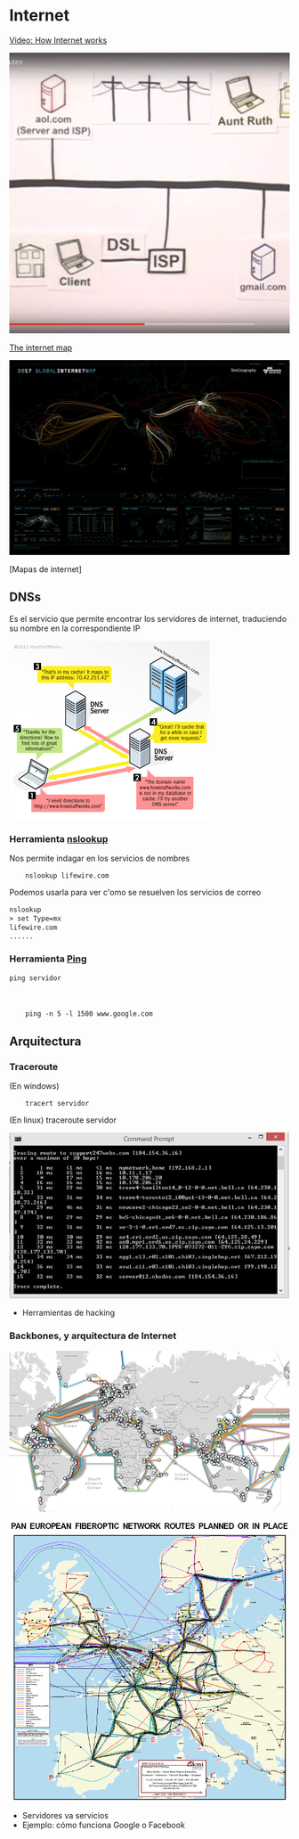 # Internet

[Video: How Internet works](https://www.youtube.com/watch?v=7_LPdttKXPc)

![HowInternetWorks.png](./images/HowInternetWorks.png)


[The internet map](https://internet-map.net/)

![global-internet-map-2017-telegeography-Geoawesomeness-large.png](./images/global-internet-map-2017-telegeography-Geoawesomeness-large.png)

[Mapas de internet]

## DNSs

Es el servicio que permite encontrar los servidores de internet, traduciendo su nombre en la correspondiente IP

![dns-rev-1.gif](./images/dns-rev-1.gif)


### Herramienta [nslookup](https://www.lifewire.com/what-is-nslookup-817516)

Nos permite indagar en los servicios de nombres


        nslookup lifewire.com
        
Podemos usarla para ver c'omo se resuelven los servicios de correo


    nslookup
    > set Type=mx
    lifewire.com
    ......



### Herramienta [Ping](https://www.lifewire.com/ping-command-2618099)

    ping servidor



        ping -n 5 -l 1500 www.google.com
        
        
        

## Arquitectura

### Traceroute

(En windows)

        tracert servidor

(En linux)
        traceroute servidor
        
        
![Traceroute.jpg](./images/Traceroute.jpg)
        
  *  Herramientas de hacking
### Backbones, y arquitectura de Internet

![internet-backbone-map.png](./images/internet-backbone-map.png)

![Europa](./images/rb136f1.gif)

* Servidores va servicios
* Ejemplo: cómo funciona Google o Facebook
